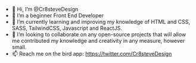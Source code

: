 - 👋 Hi, I’m @Cr8steveDesign
- 👀 I’m a beginner Front End Developer
- 🌱 I’m currently learning and improving my knowledge of HTML and CSS, SASS, TailwindCSS, Javascript and ReactJS. 
- 💞️ I’m looking to collaborate on any open-source projects that will allow me contributed my knowledge and creativity in any measure, however small.
- 📫 Reach me on the bird app: https://twitter.com/Cr8steveDesign


